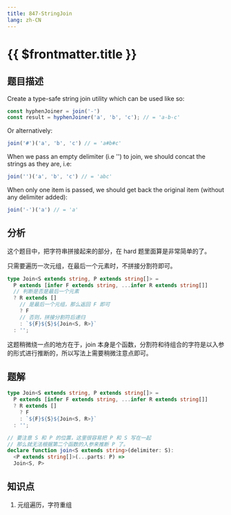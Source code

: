 ```yaml
---
title: 847-StringJoin
lang: zh-CN
---
```


# {{ $frontmatter.title }}

## 题目描述

Create a type-safe string join utility which can be used like so:

```ts
const hyphenJoiner = join('-')
const result = hyphenJoiner('a', 'b', 'c'); // = 'a-b-c'
```

Or alternatively:
```ts
join('#')('a', 'b', 'c') // = 'a#b#c'
```

When we pass an empty delimiter (i.e '') to join, we should concat the strings as they are, i.e: 
```ts
join('')('a', 'b', 'c') // = 'abc'
```

When only one item is passed, we should get back the original item (without any delimiter added):
```ts
join('-')('a') // = 'a'
```

## 分析

这个题目中，把字符串拼接起来的部分，在 hard 题里面算是非常简单的了。

只需要遍历一次元组，在最后一个元素时，不拼接分割符即可。

```ts
type Join<S extends string, P extends string[]> =
  P extends [infer F extends string, ...infer R extends string[]]
  // 判断是否是最后一个元素
  ? R extends []
    // 是最后一个元组，那么返回 F 即可
    ? F
    // 否则，拼接分割符后递归
    : `${F}${S}${Join<S, R>}`
  : '';
```

这题稍微绕一点的地方在于，join 本身是个函数，分割符和待组合的字符是以入参的形式进行推断的，所以写法上需要稍微注意点即可。

## 题解

```ts
type Join<S extends string, P extends string[]> =
  P extends [infer F extends string, ...infer R extends string[]]
  ? R extends []
    ? F
    : `${F}${S}${Join<S, R>}`
  : '';

// 要注意 S 和 P 的位置，这里很容易把 P 和 S 写在一起
// 那么就无法根据第二个函数的入参来推断 P 了。
declare function join<S extends string>(delimiter: S):
  <P extends string[]>(...parts: P) =>
  Join<S, P>
```

## 知识点

1. 元组遍历，字符重组